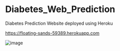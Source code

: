 # Diabetes_Web_Prediction

Diabetes Prediction Website deployed using Heroku

https://floating-sands-59389.herokuapp.com

![image](https://user-images.githubusercontent.com/57852154/134781679-3e559a01-80c4-4d52-80c1-81728ccef0a3.png)

